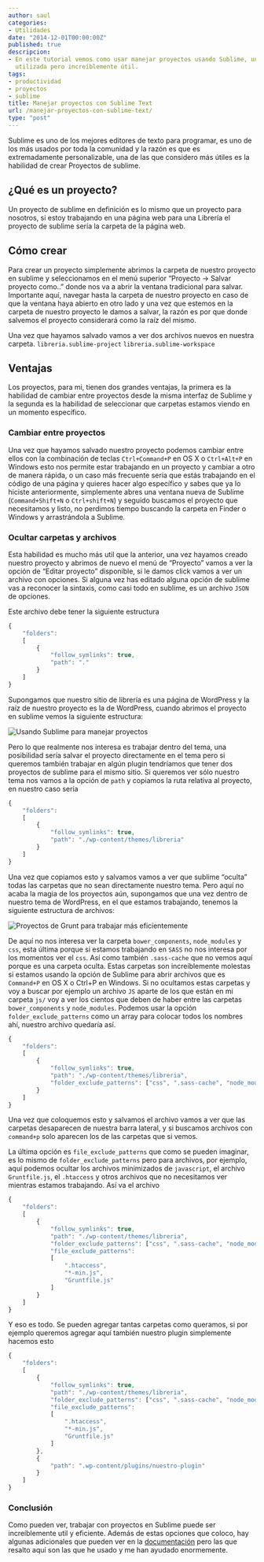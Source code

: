 ```yaml
---
author: saul
categories:
- Utilidades
date: "2014-12-01T00:00:00Z"
published: true
descripcion:
- En este tutorial vemos como usar manejar proyectos usando Sublime, una función poco
  utilizada pero increíblemente útil.
tags:
- productividad
- proyectos
- sublime
title: Manejar proyectos con Sublime Text
url: /manejar-proyectos-con-sublime-text/
type: "post"
---
```


Sublime es uno de los mejores editores de texto para programar, es uno de los más usados por toda la comunidad y la razón es que es extremadamente personalizable, una de las que considero más útiles es la habilidad de crear Proyectos de sublime.  

## ¿Qué es un proyecto?

Un proyecto de sublime en definición es lo mismo que un proyecto para nosotros, si estoy trabajando en una página web para una Librería el proyecto de sublime sería la carpeta de la página web.

## Cómo crear

Para crear un proyecto simplemente abrimos la carpeta de nuestro proyecto en sublime y seleccionamos en el menú superior &#8220;Proyecto -> Salvar proyecto como..&#8221; donde nos va a abrir la ventana tradicional para salvar. Importante aquí, navegar hasta la carpeta de nuestro proyecto en caso de que la ventana haya abierto en otro lado y una vez que estemos en la carpeta de nuestro proyecto le damos a salvar, la razón es por que donde salvemos el proyecto considerará como la raíz del mismo.

Una vez que hayamos salvado vamos a ver dos archivos nuevos en nuestra carpeta. `libreria.sublime-project` `libreria.sublime-workspace`

## Ventajas

Los proyectos, para mi, tienen dos grandes ventajas, la primera es la habilidad de cambiar entre proyectos desde la misma interfaz de Sublime y la segunda es la habilidad de seleccionar que carpetas estamos viendo en un momento específico.

### Cambiar entre proyectos

Una vez que hayamos salvado nuestro proyecto podemos cambiar entre ellos con la combinación de teclas `Ctrl+Command+P` en OS X o `Ctrl+Alt+P` en Windows esto nos permite estar trabajando en un proyecto y cambiar a otro de manera rápida, o un caso más frecuente sería que estás trabajando en el código de una página y quieres hacer algo específico y sabes que ya lo hiciste anteriormente, simplemente abres una ventana nueva de Sublime (`Command+Shift+N` o `Ctrl+shift+N`) y seguido buscamos el proyecto que necesitamos y listo, no perdimos tiempo buscando la carpeta en Finder o Windows y arrastrándola a Sublime.

### Ocultar carpetas y archivos

Esta habilidad es mucho más util que la anterior, una vez hayamos creado nuestro proyecto y abrimos de nuevo el menú de &#8220;Proyecto&#8221; vamos a ver la opción de &#8220;Editar proyecto&#8221; disponible, si le damos click vamos a ver un archivo con opciones. Si alguna vez has editado alguna opción de sublime vas a reconocer la sintaxis, como casi todo en sublime, es un archivo `JSON` de opciones.

Este archivo debe tener la siguiente estructura

```javascript
{
    "folders":
    [
        {
            "follow_symlinks": true,
            "path": "."
        }
    ]
}
```

Supongamos que nuestro sitio de librería es una página de WordPress y la raíz de nuestro proyecto es la de WordPress, cuando abrimos el proyecto en sublime vemos la siguiente estructura:

<img src="{{site.baseurl}}../img/ColorSnapper_and__Users_saulsolorzano_Code_personal_saulsolorzano.png" title="Usando Sublime para manejar proyectos" alt="Usando Sublime para manejar proyectos" class="aligncenter wp-image-1416" />

Pero lo que realmente nos interesa es trabajar dentro del tema, una posibilidad sería salvar el proyecto directamente en el tema pero si queremos también trabajar en algún plugin tendríamos que tener dos proyectos de sublime para el mismo sitio. Si queremos ver sólo nuestro tema nos vamos a la opción de `path` y copiamos la ruta relativa al proyecto, en nuestro caso sería

```javascript
{
    "folders":
    [
        {
            "follow_symlinks": true,
            "path": "./wp-content/themes/libreria"
        }
    ]
}

```

Una vez que copiamos esto y salvamos vamos a ver que sublime &#8220;oculta&#8221; todas las carpetas que no sean directamente nuestro tema. Pero aquí no acaba la magia de los proyectos aún, supongamos que una vez dentro de nuestro tema de WordPress, en el que estamos trabajando, tenemos la siguiente estructura de archivos:

<img src="{{site.baseurl}}../img/Users_saulsolorzano_Desktop_libreria.png" title="Proyectos de Grunt para trabajar más eficientemente" alt="Proyectos de Grunt para trabajar más eficientemente" class="aligncenter wp-image-1417" />

De aquí no nos interesa ver la carpeta `bower_components`, `node_modules` y `css`, esta última porque si estamos trabajando en `SASS` no nos interesa por los momentos ver el `css`. Así como también `.sass-cache` que no vemos aquí porque es una carpeta oculta. Estas carpetas son increíblemente molestas si estamos usando la opción de Sublime para abrir archivos que es `Command+P` en OS X o Ctrl+P en Windows. Si no ocultamos estas carpetas y voy a buscar por ejemplo un archivo `JS` aparte de los que están en mi carpeta `js/` voy a ver los cientos que deben de haber entre las carpetas `bower_components` y `node_modules`. Podemos usar la opción `folder_exclude_patterns` como un array para colocar todos los nombres ahí, nuestro archivo quedaría así.
```javascript
{
    "folders":
    [
        {
            "follow_symlinks": true,
            "path": "./wp-content/themes/libreria",
            "folder_exclude_patterns": ["css", ".sass-cache", "node_modules", "bower_components"]
        }
    ]
}
```

Una vez que coloquemos esto y salvamos el archivo vamos a ver que las carpetas desaparecen de nuestra barra lateral, y si buscamos archivos con `command+p` solo aparecen los de las carpetas que si vemos.

La última opción es `file_exclude_patterns` que como se pueden imaginar, es lo mismo de `folder_exclude_patterns` pero para archivos, por ejemplo, aquí podemos ocultar los archivos minimizados de `javascript`, el archivo `Gruntfile.js`, el `.htaccess` y otros archivos que no necesitamos ver mientras estamos trabajando. Así va el archivo
```javascript
{
    "folders":
    [
        {
            "follow_symlinks": true,
            "path": "./wp-content/themes/libreria",
            "folder_exclude_patterns": ["css", ".sass-cache", "node_modules", "bower_components"],
            "file_exclude_patterns":
            [
                ".htaccess",
                "*-min.js",
                "Gruntfile.js"
            ]
        }
    ]
}
```

Y eso es todo. Se pueden agregar tantas carpetas como queramos, si por ejemplo queremos agregar aquí también nuestro plugin simplemente hacemos esto
```javascript
{
    "folders":
    [
        {
            "follow_symlinks": true,
            "path": "./wp-content/themes/libreria",
            "folder_exclude_patterns": ["css", ".sass-cache", "node_modules", "bower_components"],
            "file_exclude_patterns":
            [
                ".htaccess",
                "*-min.js",
                "Gruntfile.js"
            ]
        },
        {
            "path": ".wp-content/plugins/nuestro-plugin"
        }
    ]
}
```

### Conclusión

Como pueden ver, trabajar con proyectos en Sublime puede ser increíblemente util y eficiente. Además de estas opciones que coloco, hay algunas adicionales que pueden ver en la [documentación](https://www.sublimetext.com/docs/3/projects.html) pero las que resalto aquí son las que he usado y me han ayudado enormemente.